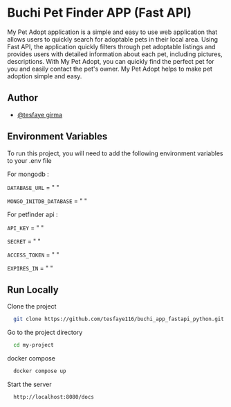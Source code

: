 
# Buchi Pet Finder APP (Fast API)

My Pet Adopt application is a simple and easy to use web application that allows users to quickly search for adoptable pets in their local area. Using Fast API, the application quickly filters through pet adoptable listings and provides users with detailed information about each pet, including pictures, descriptions. With My Pet Adopt, you can quickly find the perfect pet for you and easily contact the pet's owner. My Pet Adopt helps to make pet adoption simple and easy.


## Author

- [@tesfaye girma](https://github.com/tesfaye116)


## Environment Variables

To run this project, you will need to add the following environment variables to your .env file

For mongodb :

`DATABASE_URL` = " "

`MONGO_INITDB_DATABASE` = " "

For petfinder api :


`API_KEY` = " "

`SECRET` = " "

`ACCESS_TOKEN` = " "

`EXPIRES_IN` = " "

## Run Locally

Clone the project

```bash
  git clone https://github.com/tesfaye116/buchi_app_fastapi_python.git
```

Go to the project directory

```bash
  cd my-project
```

docker compose

```bash
  docker compose up 
```

Start the server

```bash
  http://localhost:8080/docs
```

